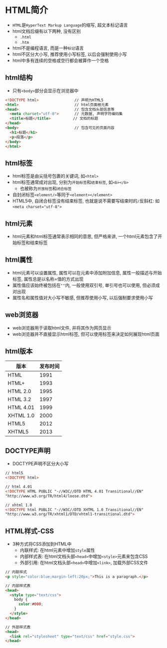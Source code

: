# HTML简介

* `HTML`是`HyperText Markup Language`的缩写, 超文本标记语言
* html文档后缀有以下两种, 没有区别
    - `.html`
    - `.htm`
* html不是编程语言, 而是一种`标记`语言
* html不区分大小写, 推荐使用小写标签, 以后会强制使用小写
* html中多有连续的空格或空行都会被算作一个空格

## html结构

* 只有`<body>`部分会显示在浏览器中

```html
<!DOCTYPE html>                // 声明为HTML5
<html>                         // html页面根元素
<head>                         // 包含文档头部信息等
  <meta charset="utf-8">       // 元数据, 声明字符编码集
  <title>标题</title>          // 文档的标题
</head>
<body>                         // 包含可见的页面内容
  <h1>标题</h1>                
  <p>段落</p>
</body>
</html>
```

## html标签

* html标签是由尖括号包裹的关键词, 如`<html>`
* html标签通常成对出现, 分别为`开始标签`和`结束标签`, 如`<b></b>`
    - 也被称为`开放标签`和`闭合标签`
* 自封闭标签`<element/>`等同于`<element></element>`
* HTML5中, 自闭合标签没有结束标签, 也就是说不需要写结束时的`/`反斜杠: 如`<meta charset="utf-8">`

## html元素

* html元素和html标签通常表示相同的意思, 但严格来讲, 一个html元素包含了开始标签和结束标签


## html属性

* html元素可以设置属性, 属性可以在元素中添加附加信息, 属性一般描述与开始标签, 属性总是以名称=值的方式出现
* 属性值应该始终被包括在`""`内, 一般使用双引号, 单引号也可以使用, 但必须成对出现
* 属性名和属性值对大小写不敏感, 但推荐使用小写, 以后强制要求使用小写

## web浏览器

* web浏览器用于读取html文件, 并将其作为网页显示
* web浏览器并不直接显示html标签, 但可以使用标签来决定如何展现html页面


## html版本

|版本|发布时间|
|----|--------|
|HTML|1991|
|HTML+|1993|
|HTML 2.0|1995|
|HTML 3.2|1997|
|HTML 4.01|1999|
|XHTML 1.0|2000|
|HTML5|2012|
|XHTML5|2013|


## DOCTYPE声明

* DOCTYPE声明不区分大小写

```html
// html5
<!DOCTYPE html>

// html 4.01
<!DOCTYPE HTML PUBLIC "-//W3C//DTD HTML 4.01 Transitional//EN"
"http://www.w3.org/TR/html4/loose.dtd">

// xhtml 1.0
<!DOCTYPE html PUBLIC "-//W3C//DTD XHTML 1.0 Transitional//EN"
"http://www.w3.org/TR/xhtml1/DTD/xhtml1-transitional.dtd">
```


## HTML样式-CSS

* 3种方式将CSS添加到HTML中
    - 内联样式: 在html元素中增加`style`属性
    - 内部样式表: 在html文档头部`<head>`中增加`<style>`元素来包含CSS
    - 外部引用: 在html文档头部`<head>`中增加`<link>`, 加载外部CSS文件

```html
// 内联样式
<p style="color:blue;margin-left:20px;">This is a paragraph.</p>

// 内部样式表
<head>
  <style type="text/css">
    body {
      color:#000;
    }
  </style>
</head>

// 外部样式表
<head>
  <link rel="stylesheet" type="text/css" href="style.css">
</head>
```
